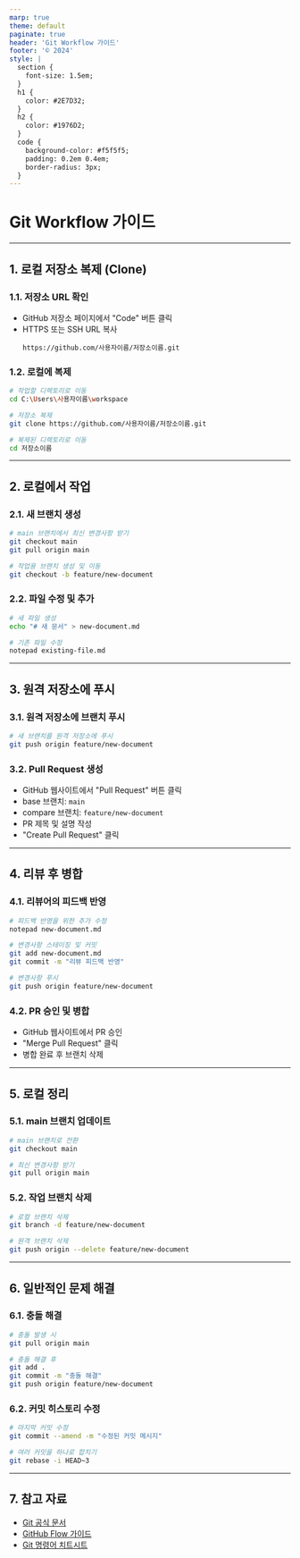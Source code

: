 ```yaml
---
marp: true
theme: default
paginate: true
header: 'Git Workflow 가이드'
footer: '© 2024'
style: |
  section {
    font-size: 1.5em;
  }
  h1 {
    color: #2E7D32;
  }
  h2 {
    color: #1976D2;
  }
  code {
    background-color: #f5f5f5;
    padding: 0.2em 0.4em;
    border-radius: 3px;
  }
---
```


<!-- _class: lead -->
# Git Workflow 가이드

---

## 1. 로컬 저장소 복제 (Clone)

### 1.1. 저장소 URL 확인
- GitHub 저장소 페이지에서 "Code" 버튼 클릭
- HTTPS 또는 SSH URL 복사
  ```
  https://github.com/사용자이름/저장소이름.git
  ```

### 1.2. 로컬에 복제
```bash
# 작업할 디렉토리로 이동
cd C:\Users\사용자이름\workspace

# 저장소 복제
git clone https://github.com/사용자이름/저장소이름.git

# 복제된 디렉토리로 이동
cd 저장소이름
```

---

## 2. 로컬에서 작업

### 2.1. 새 브랜치 생성
```bash
# main 브랜치에서 최신 변경사항 받기
git checkout main
git pull origin main

# 작업용 브랜치 생성 및 이동
git checkout -b feature/new-document
```

### 2.2. 파일 수정 및 추가
```bash
# 새 파일 생성
echo "# 새 문서" > new-document.md

# 기존 파일 수정
notepad existing-file.md
```

---

## 3. 원격 저장소에 푸시

### 3.1. 원격 저장소에 브랜치 푸시
```bash
# 새 브랜치를 원격 저장소에 푸시
git push origin feature/new-document
```

### 3.2. Pull Request 생성
- GitHub 웹사이트에서 "Pull Request" 버튼 클릭
- base 브랜치: `main`
- compare 브랜치: `feature/new-document`
- PR 제목 및 설명 작성
- "Create Pull Request" 클릭

---

## 4. 리뷰 후 병합

### 4.1. 리뷰어의 피드백 반영
```bash
# 피드백 반영을 위한 추가 수정
notepad new-document.md

# 변경사항 스테이징 및 커밋
git add new-document.md
git commit -m "리뷰 피드백 반영"

# 변경사항 푸시
git push origin feature/new-document
```

### 4.2. PR 승인 및 병합
- GitHub 웹사이트에서 PR 승인
- "Merge Pull Request" 클릭
- 병합 완료 후 브랜치 삭제

---

## 5. 로컬 정리

### 5.1. main 브랜치 업데이트
```bash
# main 브랜치로 전환
git checkout main

# 최신 변경사항 받기
git pull origin main
```

### 5.2. 작업 브랜치 삭제
```bash
# 로컬 브랜치 삭제
git branch -d feature/new-document

# 원격 브랜치 삭제
git push origin --delete feature/new-document
```

---

## 6. 일반적인 문제 해결

### 6.1. 충돌 해결
```bash
# 충돌 발생 시
git pull origin main

# 충돌 해결 후
git add .
git commit -m "충돌 해결"
git push origin feature/new-document
```

### 6.2. 커밋 히스토리 수정
```bash
# 마지막 커밋 수정
git commit --amend -m "수정된 커밋 메시지"

# 여러 커밋을 하나로 합치기
git rebase -i HEAD~3
```

---

## 7. 참고 자료
- [Git 공식 문서](https://git-scm.com/doc)
- [GitHub Flow 가이드](https://guides.github.com/introduction/flow/)
- [Git 명령어 치트시트](https://education.github.com/git-cheat-sheet-education.pdf) 